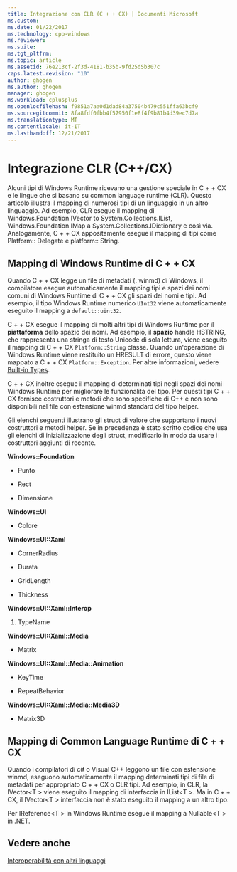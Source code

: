```yaml
---
title: Integrazione con CLR (C + + CX) | Documenti Microsoft
ms.custom: 
ms.date: 01/22/2017
ms.technology: cpp-windows
ms.reviewer: 
ms.suite: 
ms.tgt_pltfrm: 
ms.topic: article
ms.assetid: 76e213cf-2f3d-4181-b35b-9fd25d5b307c
caps.latest.revision: "10"
author: ghogen
ms.author: ghogen
manager: ghogen
ms.workload: cplusplus
ms.openlocfilehash: f9851a7aa0d1dad84a37504b479c551ffa63bcf9
ms.sourcegitcommit: 8fa8fdf0fbb4f57950f1e8f4f9b81b4d39ec7d7a
ms.translationtype: MT
ms.contentlocale: it-IT
ms.lasthandoff: 12/21/2017
---
```

# <a name="clr-integration-ccx"></a>Integrazione CLR (C++/CX)
Alcuni tipi di Windows Runtime ricevano una gestione speciale in C + + CX e le lingue che si basano su common language runtime (CLR). Questo articolo illustra il mapping di numerosi tipi di un linguaggio in un altro linguaggio. Ad esempio, CLR esegue il mapping di Windows.Foundation.IVector to System.Collections.IList, Windows.Foundation.IMap a System.Collections.IDictionary e così via. Analogamente, C + + CX appositamente esegue il mapping di tipi come Platform:: Delegate e platform:: String.  
  
## <a name="mapping-the-windows-runtime-to-ccx"></a>Mapping di Windows Runtime di C + + CX  
 Quando C + + CX legge un file di metadati (. winmd) di Windows, il compilatore esegue automaticamente il mapping tipi e spazi dei nomi comuni di Windows Runtime di C + + CX gli spazi dei nomi e tipi. Ad esempio, il tipo Windows Runtime numerico `UInt32` viene automaticamente eseguito il mapping a `default::uint32`.  
  
 C + + CX esegue il mapping di molti altri tipi di Windows Runtime per il **piattaforma** dello spazio dei nomi. Ad esempio, il **spazio** handle HSTRING, che rappresenta una stringa di testo Unicode di sola lettura, viene eseguito il mapping di C + + CX `Platform::String` classe. Quando un'operazione di Windows Runtime viene restituito un HRESULT di errore, questo viene mappato a C + + CX `Platform::Exception`. Per altre informazioni, vedere [Built-in Types](http://msdn.microsoft.com/en-us/acc196fd-09da-4882-b554-6c94685ec75f).  
  
 C + + CX inoltre esegue il mapping di determinati tipi negli spazi dei nomi Windows Runtime per migliorare le funzionalità del tipo. Per questi tipi C + + CX fornisce costruttori e metodi che sono specifiche di C++ e non sono disponibili nel file con estensione winmd standard del tipo helper.  
  
 Gli elenchi seguenti illustrano gli struct di valore che supportano i nuovi costruttori e metodi helper. Se in precedenza è stato scritto codice che usa gli elenchi di inizializzazione degli struct, modificarlo in modo da usare i costruttori aggiunti di recente.  
  
 **Windows::Foundation**  
  
-   Punto  
  
-   Rect  
  
-   Dimensione  
  
 **Windows::UI**  
  
-   Colore  
  
 **Windows::UI::Xaml**  
  
-   CornerRadius  
  
-   Durata  
  
-   GridLength  
  
-   Thickness  
  
 **Windows::UI::Xaml::Interop**  
  
1.  TypeName  
  
 **Windows::UI::Xaml::Media**  
  
-   Matrix  
  
 **Windows::UI::Xaml::Media::Animation**  
  
-   KeyTime  
  
-   RepeatBehavior  
  
 **Windows::UI::Xaml::Media::Media3D**  
  
-   Matrix3D  
  
## <a name="mapping-the-clr-to-ccx"></a>Mapping di Common Language Runtime di C + + CX  
 Quando i compilatori di c# o Visual C++ leggono un file con estensione winmd, eseguono automaticamente il mapping determinati tipi di file di metadati per appropriato C + + CX o CLR tipi. Ad esempio, in CLR, la IVector\<T > viene eseguito il mapping di interfaccia in IList\<T >. Ma in C + + CX, il IVector\<T > interfaccia non è stato eseguito il mapping a un altro tipo.  
  
 Per IReference\<T > in Windows Runtime esegue il mapping a Nullable\<T > in .NET.  
  
## <a name="see-also"></a>Vedere anche  
 [Interoperabilità con altri linguaggi](../cppcx/interoperating-with-other-languages-c-cx.md)